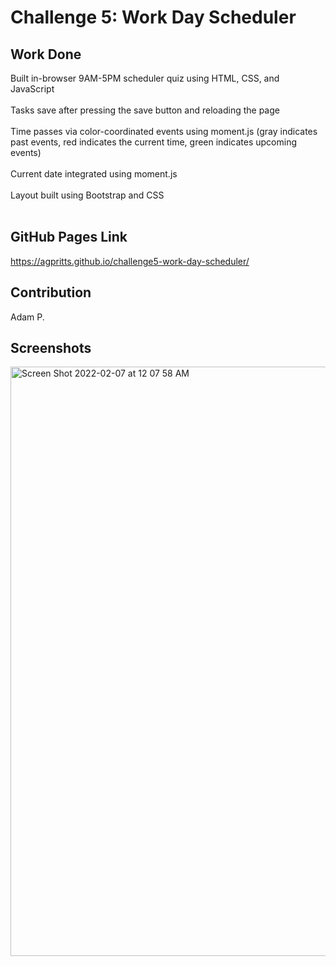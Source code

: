# Challenge 5: Work Day Scheduler

## Work Done
Built in-browser 9AM-5PM scheduler quiz using HTML, CSS, and JavaScript </br>
</br>
Tasks save after pressing the save button and reloading the page </br>
</br>
Time passes via color-coordinated events using moment.js (gray indicates past events, red indicates the current time, green indicates upcoming events) </br>
</br>
Current date integrated using moment.js </br>
</br>
Layout built using Bootstrap and CSS </br>
</br>

## GitHub Pages Link
https://agpritts.github.io/challenge5-work-day-scheduler/

## Contribution
Adam P.

## Screenshots

<img width="943" alt="Screen Shot 2022-02-07 at 12 07 58 AM" src="https://user-images.githubusercontent.com/96213926/152727726-8b4ee918-e41a-4f61-ae33-dc156212249d.png">
